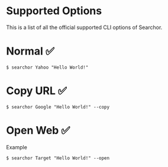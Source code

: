 # Supported Options

This is a list of all the official supported CLI options of Searchor.

# Normal ✅
```shell
$ searchor Yahoo "Hello World!"

```

# Copy URL ✅
```shell
$ searchor Google "Hello World!" --copy
```

# Open Web ✅

 Example
 

```shell
$ searchor Target "Hello World!" --open
```


